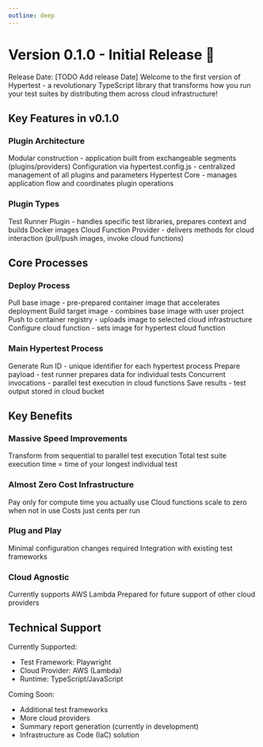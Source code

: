 ```yaml
---
outline: deep
---
```


# Version 0.1.0 - Initial Release 🚀

<string>Release Date: [TODO Add release Date]</string>
Welcome to the first version of Hypertest - a revolutionary TypeScript library that transforms how you run your test suites by distributing them across cloud infrastructure!

## Key Features in v0.1.0

### Plugin Architecture

Modular construction - application built from exchangeable segments (plugins/providers)
Configuration via hypertest.config.js - centralized management of all plugins and parameters
Hypertest Core - manages application flow and coordinates plugin operations

### Plugin Types

Test Runner Plugin - handles specific test libraries, prepares context and builds Docker images
Cloud Function Provider - delivers methods for cloud interaction (pull/push images, invoke cloud functions)

## Core Processes

### Deploy Process

Pull base image - pre-prepared container image that accelerates deployment
Build target image - combines base image with user project
Push to container registry - uploads image to selected cloud infrastructure
Configure cloud function - sets image for hypertest cloud function

### Main Hypertest Process

Generate Run ID - unique identifier for each hypertest process
Prepare payload - test runner prepares data for individual tests
Concurrent invocations - parallel test execution in cloud functions
Save results - test output stored in cloud bucket

## Key Benefits

### Massive Speed Improvements

Transform from sequential to parallel test execution
Total test suite execution time = time of your longest individual test

### Almost Zero Cost Infrastructure

Pay only for compute time you actually use
Cloud functions scale to zero when not in use
Costs just cents per run

### Plug and Play

Minimal configuration changes required
Integration with existing test frameworks

### Cloud Agnostic

Currently supports AWS Lambda
Prepared for future support of other cloud providers

## Technical Support

Currently Supported:

- Test Framework: Playwright
- Cloud Provider: AWS (Lambda)
- Runtime: TypeScript/JavaScript

Coming Soon:

- Additional test frameworks
- More cloud providers
- Summary report generation (currently in development)
- Infrastructure as Code (IaC) solution
